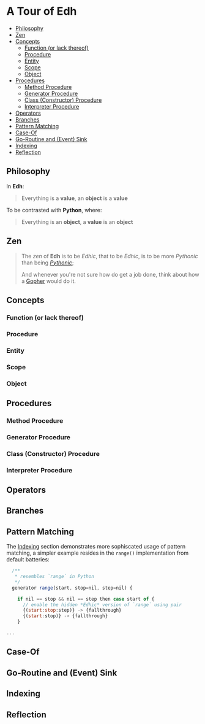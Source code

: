 # A Tour of Edh

- [Philosophy](#philosophy)
- [Zen](#zen)
- [Concepts](#concepts)
  - [Function (or lack thereof)](#function-or-lack-thereof)
  - [Procedure](#procedure)
  - [Entity](#entity)
  - [Scope](#scope)
  - [Object](#object)
- [Procedures](#procedures)
  - [Method Procedure](#method-procedure)
  - [Generator Procedure](#generator-procedure)
  - [Class (Constructor) Procedure](#class-constructor-procedure)
  - [Interpreter Procedure](#interpreter-procedure)
- [Operators](#operators)
- [Branches](#branches)
- [Pattern Matching](#pattern-matching)
- [Case-Of](#case-of)
- [Go-Routine and (Event) Sink](#go-routine-and-event-sink)
- [Indexing](#indexing)
- [Reflection](#reflection)

## Philosophy

In **Edh**:

> Everything is a **value**,
> an **object** is a **value**

To be contrasted with **Python**, where:

> Everything is an **object**,
> a **value** is an **object**

## Zen

> The _zen_ of **Edh** is to be _Edhic_, that to be _Edhic_,
> is to be more _Pythonic_ than being
> [_Pythonic_](https://www.python.org/dev/peps/pep-0020/);
>
> And whenever you're not sure how do get a job done, think
> about how a [Gopher](https://blog.golang.org/gopher) would do it.

## Concepts

### Function (or lack thereof)

### Procedure

### Entity

### Scope

### Object

## Procedures

### Method Procedure

### Generator Procedure

### Class (Constructor) Procedure

### Interpreter Procedure

## Operators

## Branches

## Pattern Matching

The [Indexing](#indexing) section demonstrates more sophiscated usage
of pattern matching, a simpler example resides in the `range()`
implementation from default batteries:

```javascript
  /**
   * resembles `range` in Python
   */
  generator range(start, stop=nil, step=nil) {

    if nil == stop && nil == step then case start of {
      // enable the hidden *Edhic* version of `range` using pair
      {(start:stop:step)} -> {fallthrough}
      {(start:stop)} -> {fallthrough}
    }

...
```

## Case-Of

## Go-Routine and (Event) Sink

## Indexing

## Reflection
